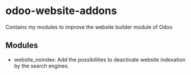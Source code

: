 # odoo-website-addons

Contains my modules to improve the website builder module of Odoo

## Modules
* website_noindex: Add the possibilities to deactivate website indexation by the search engines.